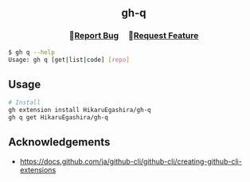 <h2 align="center">
    <p align="center">gh-q</p>
</h2>

<h3 align="center">
🔹<a  href="https://github.com/HikaruEgashira/gh-q/issues">Report Bug</a> &nbsp; &nbsp;
🔹<a  href="https://github.com/HikaruEgashira/gh-q/issues">Request Feature</a>
</h3>

```bash
$ gh q --help
Usage: gh q [get|list|code] [repo]
```

## Usage

```bash
# Install
gh extension install HikaruEgashira/gh-q
gh q get HikaruEgashira/gh-q
```
  
## Acknowledgements

- https://docs.github.com/ja/github-cli/github-cli/creating-github-cli-extensions
